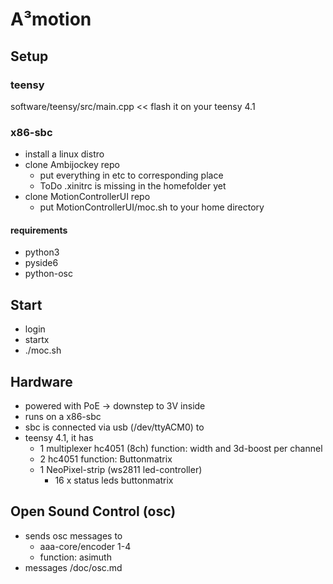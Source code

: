 # A³motion
## Setup
### teensy
software/teensy/src/main.cpp << flash it on your teensy 4.1

### x86-sbc
- install a linux distro
- clone Ambijockey repo
	- put everything in etc to corresponding place
	- ToDo .xinitrc is missing in the homefolder yet
- clone MotionControllerUI repo
	- put MotionControllerUI/moc.sh to your home directory

#### requirements
- python3
- pyside6
- python-osc

## Start
- login
- startx
- ./moc.sh

## Hardware
- powered with PoE -> downstep to 3V inside
- runs on a x86-sbc
- sbc is connected via usb (/dev/ttyACM0) to
- teensy 4.1, it has
    - 1 multiplexer hc4051 (8ch)
        function: width and 3d-boost per channel
    - 2 hc4051
        function: Buttonmatrix
    - 1 NeoPixel-strip (ws2811 led-controller)
        - 16 x status leds buttonmatrix

## Open Sound Control (osc)
- sends osc messages to 
    - aaa-core/encoder 1-4
    - function: asimuth
- messages /doc/osc.md
